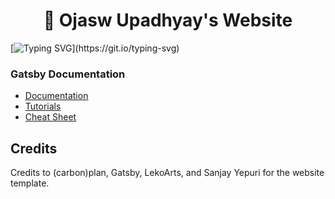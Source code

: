 <h1 align="center">
 🚀 Ojasw Upadhyay's Website
</h1>

[![Typing SVG](https://readme-typing-svg.herokuapp.com?lines=Welcome+to+my+website!;It+contains+my+blog%2C+resume%2C+works%2C+and+more!)](https://git.io/typing-svg)

### **Gatsby Documentation**
  - [Documentation](https://www.gatsbyjs.com/docs/?utm_source=starter&utm_medium=readme&utm_campaign=minimal-starter)
  - [Tutorials](https://www.gatsbyjs.com/tutorial/?utm_source=starter&utm_medium=readme&utm_campaign=minimal-starter)
  - [Cheat Sheet](https://www.gatsbyjs.com/docs/cheat-sheet/?utm_source=starter&utm_medium=readme&utm_campaign=minimal-starter)

## Credits
Credits to (carbon)plan, Gatsby, LekoArts, and Sanjay Yepuri for the website template.

